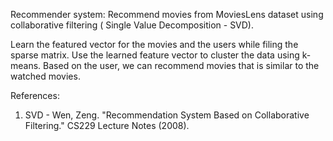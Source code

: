 Recommender system:
Recommend movies from MoviesLens dataset using collaborative filtering ( Single Value Decomposition - SVD).

Learn the featured vector for the movies and the users while filing the sparse matrix. Use the learned feature vector to cluster the data using k-means. Based on the user, we can recommend movies that is similar to the watched movies.

References:
1) SVD - Wen, Zeng. "Recommendation System Based on Collaborative Filtering." CS229 Lecture Notes (2008).
